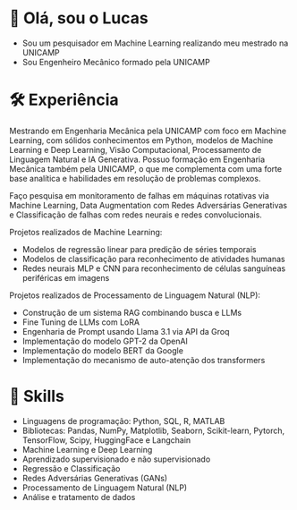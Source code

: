 # 👋 Olá, sou o Lucas
- Sou um pesquisador em Machine Learning realizando meu mestrado na UNICAMP
- Sou Engenheiro Mecânico formado pela UNICAMP

# 🛠 Experiência

Mestrando em Engenharia Mecânica pela UNICAMP com foco em Machine Learning, com sólidos conhecimentos
em Python, modelos de Machine Learning e Deep Learning, Visão Computacional, Processamento de Linguagem
Natural e IA Generativa. Possuo formação em Engenharia Mecânica também pela UNICAMP, o que me
complementa com uma forte base analítica e habilidades em resolução de problemas complexos.

Faço pesquisa em monitoramento de falhas em máquinas rotativas via Machine Learning, Data Augmentation com
Redes Adversárias Generativas e Classificação de falhas com redes neurais e redes convolucionais.

Projetos realizados de Machine Learning:
* Modelos de regressão linear para predição de séries temporais
* Modelos de classificação para reconhecimento de atividades humanas
* Redes neurais MLP e CNN para reconhecimento de células sanguíneas periféricas em imagens

Projetos realizados de Processamento de Linguagem Natural (NLP):
* Construção de um sistema RAG combinando busca e LLMs
* Fine Tuning de LLMs com LoRA
* Engenharia de Prompt usando Llama 3.1 via API da Groq
* Implementação do modelo GPT-2 da OpenAI
* Implementação do modelo BERT da Google
* Implementação do mecanismo de auto-atenção dos transformers

# 🦄 Skills
* Linguagens de programação: Python, SQL, R, MATLAB
* Bibliotecas: Pandas, NumPy, Matplotlib, Seaborn, Scikit-learn, Pytorch, TensorFlow, Scipy, HuggingFace e Langchain
* Machine Learning e Deep Learning
* Aprendizado supervisionado e não supervisionado
* Regressão e Classificação
* Redes Adversárias Generativas (GANs)
* Processamento de Linguagem Natural (NLP)
* Análise e tratamento de dados
<!---
LucasCoutoLima/LucasCoutoLima is a ✨ special ✨ repository because its `README.md` (this file) appears on your GitHub profile.
You can click the Preview link to take a look at your changes.
--->
